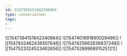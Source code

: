 ```yaml
---
id: 1547394151842340864
type: conversation
tags:
- 
---
```

![[1547394151842340864]]
![[1547401991890026496]]
![[1547402462436507648]]
![[1547425662838837248]]
![[1547523324523462656]]
![[1547528996891525121]]

